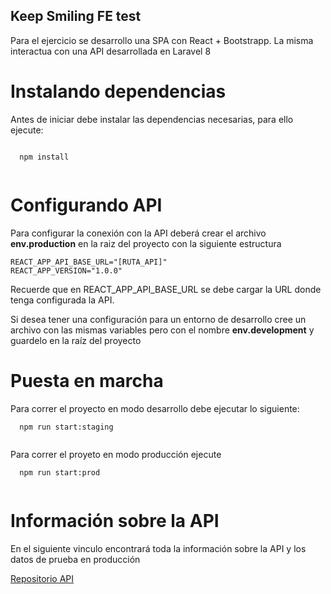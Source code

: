## Keep Smiling FE test

Para el ejercicio se desarrollo una SPA con React + Bootstrapp. La misma interactua con una API desarrollada en Laravel 8

# Instalando dependencias

Antes de iniciar debe instalar las dependencias necesarias, para ello ejecute:

```
  
  npm install
  
```

# Configurando API

Para configurar la conexión con la API deberá crear el archivo **env.production** en la raiz del proyecto con la siguiente estructura

```
REACT_APP_API_BASE_URL="[RUTA_API]"
REACT_APP_VERSION="1.0.0"

```
Recuerde que en REACT_APP_API_BASE_URL se debe cargar la URL donde tenga configurada la API. 

Si desea tener una configuración para un entorno de desarrollo cree un archivo con las mismas variables pero con el nombre **env.development** y guardelo en la raíz del proyecto

# Puesta en marcha

Para correr el proyecto en modo desarrollo debe ejecutar lo siguiente:

```
  npm run start:staging
  
```
Para correr el proyeto en modo producción ejecute

```
  npm run start:prod
  
```

# Información sobre la API

En el siguiente vinculo encontrará toda la información sobre la API y los datos de prueba en producción

[ Repositorio API ](https://github.com/astronmy/keep_smiling_backend)

